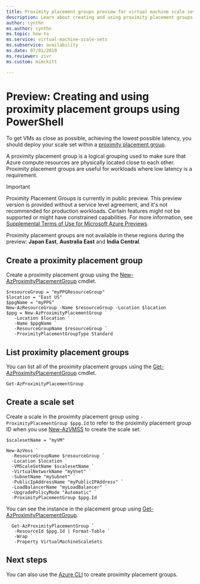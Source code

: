 ```yaml
---
title: Proximity placement groups preview for virtual machine scale sets
description: Learn about creating and using proximity placement groups for Windows virtual machine scale sets in Azure. 
author: cynthn
ms.author: cynthn
ms.topic: how-to
ms.service: virtual-machine-scale-sets
ms.subservice: availability
ms.date: 07/01/2019
ms.reviewer: zivr
ms.custom: mimckitt

---
```


# Preview: Creating and using proximity placement groups using PowerShell

To get VMs as close as possible, achieving the lowest possible latency, you should deploy your scale set within a [proximity placement group](../virtual-machines/co-location.md#preview-proximity-placement-groups).

A proximity placement group is a logical grouping used to make sure that Azure compute resources are physically located close to each other. Proximity placement groups are useful for workloads where low latency is a requirement.

> [!IMPORTANT]
> Proximity Placement Groups is currently in public preview.
> This preview version is provided without a service level agreement, and it's not recommended for production workloads. Certain features might not be supported or might have constrained capabilities. 
> For more information, see [Supplemental Terms of Use for Microsoft Azure Previews](https://azure.microsoft.com/support/legal/preview-supplemental-terms/).
>
> Proximity placement groups are not available in these regions during the preview: **Japan East**, **Australia East** and **India Central**.


## Create a proximity placement group
Create a proximity placement group using the [New-AzProximityPlacementGroup](/powershell/module/az.compute/new-azproximityplacementgroup) cmdlet. 

```azurepowershell-interactive
$resourceGroup = "myPPGResourceGroup"
$location = "East US"
$ppgName = "myPPG"
New-AzResourceGroup -Name $resourceGroup -Location $location
$ppg = New-AzProximityPlacementGroup `
   -Location $location `
   -Name $ppgName `
   -ResourceGroupName $resourceGroup `
   -ProximityPlacementGroupType Standard
```

## List proximity placement groups

You can list all of the proximity placement groups using the [Get-AzProximityPlacementGroup](/powershell/module/az.compute/get-azproximityplacementgroup) cmdlet.

```azurepowershell-interactive
Get-AzProximityPlacementGroup
```


## Create a scale set

Create a scale in the proximity placement group using `-ProximityPlacementGroup $ppg.Id` to refer to the proximity placement group ID when you use [New-AzVMSS](/powershell/module/az.compute/new-azvmss) to create the scale set.

```azurepowershell-interactive
$scalesetName = "myVM"

New-AzVmss `
  -ResourceGroupName $resourceGroup `
  -Location $location `
  -VMScaleSetName $scalesetName `
  -VirtualNetworkName "myVnet" `
  -SubnetName "mySubnet" `
  -PublicIpAddressName "myPublicIPAddress" `
  -LoadBalancerName "myLoadBalancer" `
  -UpgradePolicyMode "Automatic" `
  -ProximityPlacementGroup $ppg.Id
```

You can see the instance in the placement group using [Get-AzProximityPlacementGroup](/powershell/module/az.compute/get-azproximityplacementgroup).

```azurepowershell-interactive
  Get-AzProximityPlacementGroup `
   -ResourceId $ppg.Id | Format-Table `
   -Wrap `
   -Property VirtualMachineScaleSets
```

## Next steps

You can also use the [Azure CLI](../virtual-machines/linux/proximity-placement-groups.md) to create proximity placement groups.